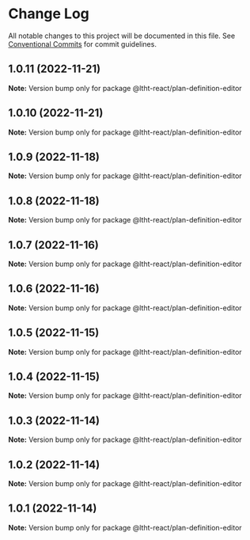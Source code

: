 # Change Log

All notable changes to this project will be documented in this file.
See [Conventional Commits](https://conventionalcommits.org) for commit guidelines.

## 1.0.11 (2022-11-21)

**Note:** Version bump only for package @ltht-react/plan-definition-editor





## 1.0.10 (2022-11-21)

**Note:** Version bump only for package @ltht-react/plan-definition-editor





## 1.0.9 (2022-11-18)

**Note:** Version bump only for package @ltht-react/plan-definition-editor





## 1.0.8 (2022-11-18)

**Note:** Version bump only for package @ltht-react/plan-definition-editor





## 1.0.7 (2022-11-16)

**Note:** Version bump only for package @ltht-react/plan-definition-editor





## 1.0.6 (2022-11-16)

**Note:** Version bump only for package @ltht-react/plan-definition-editor





## 1.0.5 (2022-11-15)

**Note:** Version bump only for package @ltht-react/plan-definition-editor





## 1.0.4 (2022-11-15)

**Note:** Version bump only for package @ltht-react/plan-definition-editor





## 1.0.3 (2022-11-14)

**Note:** Version bump only for package @ltht-react/plan-definition-editor





## 1.0.2 (2022-11-14)

**Note:** Version bump only for package @ltht-react/plan-definition-editor





## 1.0.1 (2022-11-14)

**Note:** Version bump only for package @ltht-react/plan-definition-editor
